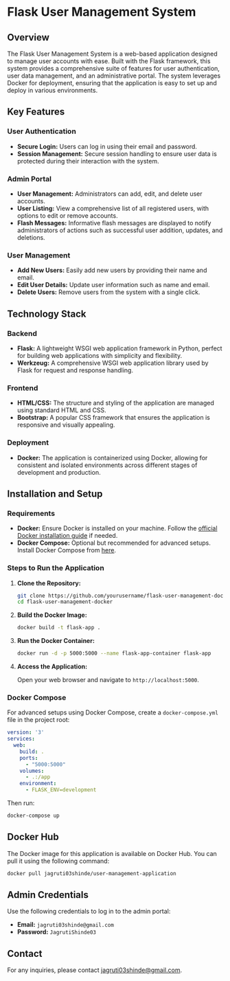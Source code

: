
# Flask User Management System

## Overview

The Flask User Management System is a web-based application designed to manage user accounts with ease. Built with the Flask framework, this system provides a comprehensive suite of features for user authentication, user data management, and an administrative portal. The system leverages Docker for deployment, ensuring that the application is easy to set up and deploy in various environments.

## Key Features

### User Authentication
- **Secure Login:** Users can log in using their email and password.
- **Session Management:** Secure session handling to ensure user data is protected during their interaction with the system.

### Admin Portal
- **User Management:** Administrators can add, edit, and delete user accounts.
- **User Listing:** View a comprehensive list of all registered users, with options to edit or remove accounts.
- **Flash Messages:** Informative flash messages are displayed to notify administrators of actions such as successful user addition, updates, and deletions.

### User Management
- **Add New Users:** Easily add new users by providing their name and email.
- **Edit User Details:** Update user information such as name and email.
- **Delete Users:** Remove users from the system with a single click.

## Technology Stack

### Backend
- **Flask:** A lightweight WSGI web application framework in Python, perfect for building web applications with simplicity and flexibility.
- **Werkzeug:** A comprehensive WSGI web application library used by Flask for request and response handling.

### Frontend
- **HTML/CSS:** The structure and styling of the application are managed using standard HTML and CSS.
- **Bootstrap:** A popular CSS framework that ensures the application is responsive and visually appealing.

### Deployment
- **Docker:** The application is containerized using Docker, allowing for consistent and isolated environments across different stages of development and production.

## Installation and Setup

### Requirements
- **Docker:** Ensure Docker is installed on your machine. Follow the [official Docker installation guide](https://docs.docker.com/get-docker/) if needed.
- **Docker Compose:** Optional but recommended for advanced setups. Install Docker Compose from [here](https://docs.docker.com/compose/install/).

### Steps to Run the Application

1. **Clone the Repository:**

   ```sh
   git clone https://github.com/yourusername/flask-user-management-docker.git
   cd flask-user-management-docker
   ```

2. **Build the Docker Image:**

   ```sh
   docker build -t flask-app .
   ```

3. **Run the Docker Container:**

   ```sh
   docker run -d -p 5000:5000 --name flask-app-container flask-app
   ```

4. **Access the Application:**

   Open your web browser and navigate to `http://localhost:5000`.


### Docker Compose

For advanced setups using Docker Compose, create a `docker-compose.yml` file in the project root:

```yaml
version: '3'
services:
  web:
    build: .
    ports:
      - "5000:5000"
    volumes:
      - .:/app
    environment:
      - FLASK_ENV=development
```

Then run:

```sh
docker-compose up
```

## Docker Hub

The Docker image for this application is available on Docker Hub. You can pull it using the following command:

```sh
docker pull jagruti03shinde/user-management-application
```

## Admin Credentials

Use the following credentials to log in to the admin portal:

- **Email:** `jagruti03shinde@gmail.com`
- **Password:** `JagrutiShinde03`

## Contact

For any inquiries, please contact [jagruti03shinde@gmail.com](mailto:jagruti03shinde@gmail.com).
